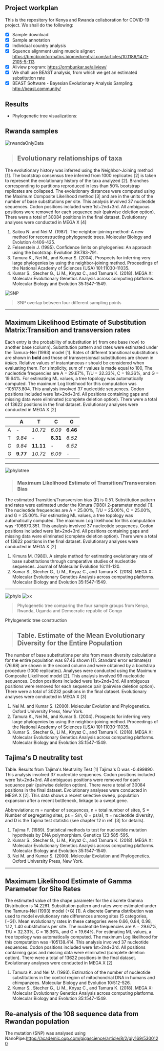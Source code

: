 ## Project workplan
This is the repository for Kenya and Rwanda collaboration for COVID-19 project.
We shall do the following:
- [x] Sample download
- [x] Sample annotation
- [x] Individual country analysis
- [x] Squence alignment using muscle aligner: https://bmcbioinformatics.biomedcentral.com/articles/10.1186/1471-2105-5-113
- [x] Aliview program: https://ormbunkar.se/aliview/
- [x] We shall use BEAST analysis, from which we get an estimated substitution rate
- [x] BEAST Software - Bayesian Evolutionary Analysis Sampling: http://beast.community/

## Results
- Phylogenetic tree visualizations: 
## Rwanda samples
![rwandaOnlyData](https://github.com/javanOkendo/KenyaRwandaCollaboration/blob/main/Figures/RwandaOnlyData.png)
> ## Evolutionary relationships of taxa 
The evolutionary history was inferred using the Neighbor-Joining method [1]. The bootstrap consensus tree inferred from 1000 replicates [2] is taken to represent the evolutionary history of the taxa analyzed [2]. Branches corresponding to partitions reproduced in less than 50% bootstrap replicates are collapsed. The evolutionary distances were computed using the Maximum Composite Likelihood method [3] and are in the units of the number of base substitutions per site. This analysis involved 37 nucleotide sequences. Codon positions included were 1st+2nd+3rd. All ambiguous positions were removed for each sequence pair (pairwise deletion option). There were a total of 30084 positions in the final dataset. Evolutionary analyses were conducted in MEGA X [4]

1. Saitou N. and Nei M. (1987). The neighbor-joining method: A new method for reconstructing phylogenetic trees. Molecular Biology and Evolution 4:406-425.
2. Felsenstein J. (1985). Confidence limits on phylogenies: An approach using the bootstrap. Evolution 39:783-791.
3. Tamura K., Nei M., and Kumar S. (2004). Prospects for inferring very large phylogenies by using the neighbor-joining method. Proceedings of the National Academy of Sciences (USA) 101:11030-11035.
4. Kumar S., Stecher G., Li M., Knyaz C., and Tamura K. (2018). MEGA X: Molecular Evolutionary Genetics Analysis across computing platforms. Molecular Biology and Evolution 35:1547-1549.

![SNP](https://github.com/javanOkendo/KenyaRwandaCollaboration/blob/main/Figures/SNP_overlapp.png)
> SNP overlap between four different sampling points
----------------------------------------------------------------------
## Maximum Likelihood Estimate of Substitution Matrix:Transition and transversion rates
Each entry is the probability of substitution (r) from one base (row) to another base (column). Substitution pattern and rates were estimated under the Tamura-Nei (1993) model [1]. Rates of different transitional substitutions are shown in **bold** and those of transversionsal substitutions are shown in *italics*. Relative values of instantaneous r should be considered when evaluating them. For simplicity, sum of r values is made equal to 100, The nucleotide frequencies are A = 29.67%, T/U = 32.33%, C = 18.36%, and G = 19.64%. For estimating ML values, a tree topology was automatically computed. The maximum Log likelihood for this computation was -105173.804. This analysis involved 37 nucleotide sequences. Codon positions included were 1st+2nd+3rd. All positions containing gaps and missing data were eliminated (complete deletion option). There were a total of 13622 positions in the final dataset. Evolutionary analyses were conducted in MEGA X [2]

||A|T|C|G|
|-----------|--------|--------------|--------|---|
|A|-|*10.72*|*6.09*|**6.46**|
|T|*9.84*|-|**6.31**|*6.52*|
|C| *9.84*|**11.11** |- | *6.52*|
|G| **9.77**|*10.72* |*6.09* |- |

---------------------------------------------------------------------------------------------------------------------

![phylotree](https://github.com/javanOkendo/KenyaRwandaCollaboration/blob/main/Figures/boostrapTreeNewic.png)
> ### Maximum Likelihood Estimate of Transition/Transversion Bias 
The estimated Transition/Transversion bias (R) is 0.51. Substitution pattern and rates were estimated under the Kimura (1980) 2-parameter model [1]. The nucleotide frequencies are A = 25.00%, T/U = 25.00%, C = 25.00%, and G = 25.00%. For estimating ML values, a tree topology was automatically computed. The maximum Log likelihood for this computation was -106670.351. This analysis involved 37 nucleotide sequences. Codon positions included were 1st+2nd+3rd. All positions containing gaps and missing data were eliminated (complete deletion option). There were a total of 13622 positions in the final dataset. Evolutionary analyses were conducted in MEGA X [2] 


1. Kimura M. (1980). A simple method for estimating evolutionary rate of base substitutions through comparative studies of nucleotide sequences. Journal of Molecular Evolution 16:111-120.
2. Kumar S., Stecher G., Li M., Knyaz C., and Tamura K. (2018). MEGA X: Molecular Evolutionary Genetics Analysis across computing platforms. Molecular Biology and Evolution 35:1547-1549.
------------------------------------------------------------------------------------
![phylo](https://github.com/javanOkendo/KenyaRwandaCollaboration/blob/main/Figures/boostrapTreeNewiccr.png)
![xx](https://github.com/javanOkendo/KenyaRwandaCollaboration/blob/main/Figures/boostrapTreeNewicseccircle.png)

> Phylogenetic tree comparing the four sample groups from Kenya, Rwanda, Uganda and Democratic republic of Congo

Phylogenetic tree construction
> ## Table. Estimate of the Mean Evolutionary Diversity for the Entire Population
The number of base substitutions per site from mean diversity calculations for the entire population was 87.46 shown  [1]. Standard error estimate(s) (76.68) are shown in the second column and were obtained by a bootstrap procedure (1000 replicates). Analyses were conducted using the Maximum Composite Likelihood model [2]. This analysis involved 99 nucleotide sequences. Codon positions included were 1st+2nd+3rd. All ambiguous positions were removed for each sequence pair (pairwise deletion option). There were a total of 30232 positions in the final dataset. Evolutionary analyses were conducted in MEGA X [3]

1. Nei M. and Kumar S. (2000). Molecular Evolution and Phylogenetics. Oxford University Press, New York.
2. Tamura K., Nei M., and Kumar S. (2004). Prospects for inferring very large phylogenies by using the neighbor-joining method. Proceedings of the National Academy of Sciences (USA) 101:11030-11035.
3. Kumar S., Stecher G., Li M., Knyaz C., and Tamura K. (2018). MEGA X: Molecular Evolutionary Genetics Analysis across computing platforms. Molecular Biology and Evolution 35:1547-1549.

## Tajima's D neutrality test

Table. Results from Tajima's Neutrality Test [1]
Tajima's D was -0.499890. This analysis involved 37 nucleotide sequences. Codon positions included were 1st+2nd+3rd. All ambiguous positions were removed for each sequence pair (pairwise deletion option). There were a total of 30084 positions in the final dataset. Evolutionary analyses were conducted in MEGA X [2]. This data shows a recent selective sweep, population expansion after a recent bottleneck, linkage to a swept gene.

Abbreviations: m = number of sequences, n = total number of sites, S = Number of segregating sites, ps = S/n, Θ = ps/a1, π = nucleotide diversity, and D is the Tajima test statistic (see chapter 12 in ref. [3] for details).

1. Tajima F. (1989). Statistical methods to test for nucleotide mutation hypothesis by DNA polymorphism. Genetics 123:585-595.
2. Kumar S., Stecher G., Li M., Knyaz C., and Tamura K. (2018). MEGA X: Molecular Evolutionary Genetics Analysis across computing platforms. Molecular Biology and Evolution 35:1547-1549.
3. Nei M. and Kumar S. (2000). Molecular Evolution and Phylogenetics. Oxford University Press, New York.
--------------------------------------------------------------------------------------------------------------------------------------
## Maximum Likelihood Estimate of Gamma Parameter for Site Rates 

The estimated value of the shape parameter for the discrete Gamma Distribution is 14.2261. Substitution pattern and rates were estimated under the Tamura-Nei (1993) model (+G) [1]. A discrete Gamma distribution was used to model evolutionary rate differences among sites (5 categories, [+G]). Mean evolutionary rates in these categories were 0.66, 0.84, 0.98, 1.12, 1.40 substitutions per site. The nucleotide frequencies are A = 29.67%, T/U = 32.33%, C = 18.36%, and G = 19.64%. For estimating ML values, a tree topology was automatically computed. The maximum Log likelihood for this computation was -105138.414. This analysis involved 37 nucleotide sequences. Codon positions included were 1st+2nd+3rd. All positions containing gaps and missing data were eliminated (complete deletion option). There were a total of 13622 positions in the final dataset. Evolutionary analyses were conducted in MEGA X [2] 

1. Tamura K. and Nei M. (1993). Estimation of the number of nucleotide substitutions in the control region of mitochondrial DNA in humans and chimpanzees. Molecular Biology and Evolution 10:512-526.
2. Kumar S., Stecher G., Li M., Knyaz C., and Tamura K. (2018). MEGA X: Molecular Evolutionary Genetics Analysis across computing platforms. Molecular Biology and Evolution 35:1547-1549.

## Re-analysis of the 108 sequence data from Rwandan population
The mutation (SNP) was analysed using NanoPipe:https://academic.oup.com/gigascience/article/8/2/giy169/5300120

